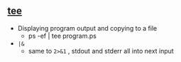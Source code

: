 ## [tee](https://www.ibm.com/docs/en/aix/7.2?topic=redirection-displaying-program-output-copying-file-tee-command)
* Displaying program output and copying to a file<br>
    * ps -ef | tee program.ps
* `|&`
    * same to `2>&1` , stdout and stderr all into next input

